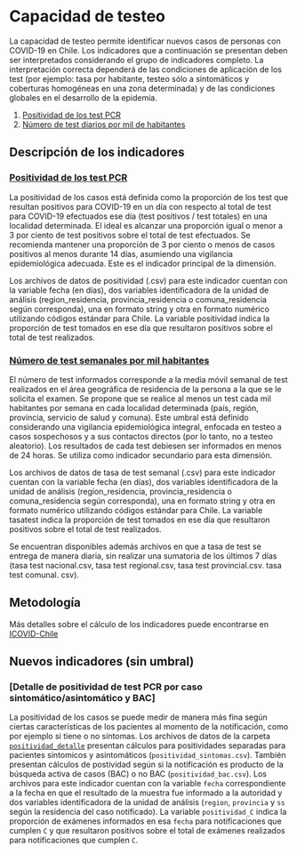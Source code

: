 # Capacidad de testeo

La capacidad de testeo permite identificar nuevos casos de personas con COVID-19 en Chile. Los indicadores que a continuación se presentan deben ser interpretados considerando el grupo de indicadores completo. La interpretación correcta dependerá de las condiciones de aplicación de los test (por ejemplo: tasa por habitante, testeo sólo a sintomáticos y coberturas homogéneas en una zona determinada) y de las condiciones globales en el desarrollo de la epidemia.

1. [Positividad de los test PCR](https://github.com/datagovuc/ICOVID/tree/master/dimension2/positividad)
2. [Número de test diarios por mil de habitantes](https://github.com/datagovuc/ICOVID/tree/master/dimension2/tasatest)

## Descripción de los indicadores

### [Positividad de los test PCR](https://github.com/datagovuc/ICOVID/tree/master/dimension2/positividad)

La positividad de los casos está definida como la proporción de los test que resultan positivos para COVID-19 en un día con respecto al total de test para COVID-19 efectuados ese día (test positivos / test totales) en una localidad determinada. El ideal es alcanzar una proporción igual o menor a 3 por ciento de test positivos sobre el total de test efectuados. Se recomienda mantener una proporción de 3 por ciento o menos de casos positivos al menos durante 14 días, asumiendo una vigilancia epidemiológica adecuada. Este es el indicador principal de la dimensión.

Los archivos de datos de positividad (.csv) para este indicador cuentan con la variable fecha (en días), dos variables identificadora de la unidad de análisis (region_residencia, provincia_residencia o comuna_residencia según corresponda), una en formato string y otra en formato numérico utilizando códigos estándar para Chile. La variable positividad indica la proporción de test tomados en ese día que resultaron positivos sobre el total de test realizados. 

### [Número de test semanales por mil habitantes](https://github.com/datagovuc/ICOVID/tree/master/dimension2/tasatest)

El número de test informados corresponde a la media móvil semanal de test realizados en el área geográfica de residencia de la persona a la que se le solicita el examen. Se propone que se realice al menos un test cada mil habitantes por semana en cada localidad determinada (país, región, provincia, servicio de salud y comuna). Este umbral está definido considerando una vigilancia epidemiológica integral, enfocada en testeo a casos sospechosos y a sus contactos directos (por lo tanto, no a testeo aleatorio). Los resultados de cada test debiesen ser informados en menos de 24 horas. Se utiliza como indicador secundario para esta dimensión.

Los archivos de datos de tasa de test semanal (.csv) para este indicador cuentan con la variable fecha (en días), dos variables identificadora de la unidad de análisis (region_residencia, provincia_residencia o comuna_residencia según corresponda), una en formato string y otra en formato numérico utilizando códigos estándar para Chile. La variable tasatest indica la proporción de test tomados en ese día que resultaron positivos sobre el total de test realizados. 

Se encuentran disponibles además archivos en que a tasa de test se entrega de manera diaria, sin realizar una sumatoria de los últimos 7 días (tasa test nacional.csv, tasa test regional.csv, tasa test provincial.csv. tasa test comunal. csv).

## Metodología
Más detalles sobre el cálculo de los indicadores puede encontrarse en [ICOVID-Chile](https://www.icovidchile.cl/metodologia-1)

## Nuevos indicadores (sin umbral)

### [Detalle de positividad de test PCR por caso sintomático/asintomático y BAC]

La positividad de los casos se puede medir de manera más fina según ciertas características de los pacientes al momento de la notificación, como por ejemplo si tiene o no síntomas. Los archivos de datos de la carpeta [`positividad_detalle`](https://github.com/datagovuc/ICOVID/tree/master/dimension2/positividad_detalle) presentan cálculos para positividades separadas para pacientes sintomicos y asintomáticos (`positividad_sintomas.csv`). También presentan cálculos de postividad según si la notificación es producto de la búsqueda activa de casos (BAC) o no BAC (`positividad_bac.csv`). Los archivos para este indicador cuentan con la variable `fecha` correspondiente a la fecha en que el resultado de la muestra fue informado a la autoridad y dos variables identificadora de la unidad de análisis (`region`, `provincia` y `ss` según la residencia del caso notificado). La variable `positividad_C` indica la proporción de exámenes informados en esa `fecha` para notificaciones que cumplen `C` y que resultaron positivos sobre el total de exámenes realizados para notificaciones que cumplen `C`. 
